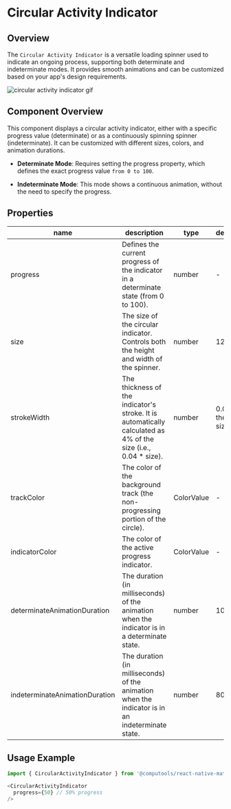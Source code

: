 # Circular Activity Indicator

## Overview

The ```Circular Activity Indicator``` is a versatile loading spinner used to indicate an ongoing process, supporting both determinate and indeterminate modes. It provides smooth animations and can be customized based on your app's design requirements.

![circular activity indicator gif](https://ik.imagekit.io/Computools/rn-material-components/circular-indicator-gif.gif?updatedAt=1705066319093)

## Component Overview

This component displays a circular activity indicator, either with a specific progress value (determinate) or as a continuously spinning spinner (indeterminate). It can be customized with different sizes, colors, and animation durations.

- **Determinate Mode**: Requires setting the progress property, which defines the exact progress value ```from 0 to 100```.

- **Indeterminate Mode**: This mode shows a continuous animation, without the need to specify the progress.

## Properties

| name | description | type | default |
| ------ | ------ | ------ | ----|
| progress | Defines the current progress of the indicator in a determinate state (from 0 to 100). | number | - |
| size | The size of the circular indicator. Controls both the height and width of the spinner. | number | 120 |
| strokeWidth | The thickness of the indicator's stroke. It is automatically calculated as 4% of the size (i.e., 0.04 * size). | number | 0.04 of the size |
| trackColor | The color of the background track (the non-progressing portion of the circle). | ColorValue | - |
| indicatorColor | The color of the active progress indicator. | ColorValue | - |
| determinateAnimationDuration | The duration (in milliseconds) of the animation when the indicator is in a determinate state. | number | 1000 |
| indeterminateAnimationDuration | The duration (in milliseconds) of the animation when the indicator is in an indeterminate state. | number | 800 |

## Usage Example

```typescript
import { CircularActivityIndicator } from '@computools/react-native-material-components';

<CircularActivityIndicator
  progress={50} // 50% progress
/>
```
